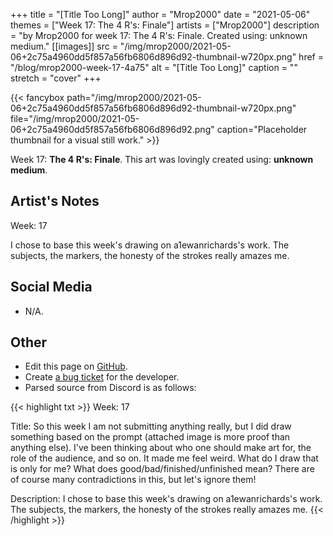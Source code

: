 +++
title =       "[Title Too Long]"
author =      "Mrop2000"
date =        "2021-05-06"
themes =      ["Week 17: The 4 R's: Finale"]
artists =     ["Mrop2000"]
description = "by Mrop2000 for week 17: The 4 R's: Finale. Created using: unknown medium."
[[images]]
      src = "/img/mrop2000/2021-05-06+2c75a4960dd5f857a56fb6806d896d92-thumbnail-w720px.png"
      href = "/blog/mrop2000-week-17-4a75"
      alt = "[Title Too Long]"
      caption = ""
      stretch = "cover"
+++

{{< fancybox path="/img/mrop2000/2021-05-06+2c75a4960dd5f857a56fb6806d896d92-thumbnail-w720px.png" file="/img/mrop2000/2021-05-06+2c75a4960dd5f857a56fb6806d896d92.png" caption="Placeholder thumbnail for a visual still work." >}}


Week 17: **The 4 R's: Finale**. This art was lovingly created using: **unknown medium**.

## Artist's Notes

Week: 17

I chose to base this week's drawing on a1ewanrichards's work. The subjects, the markers, the honesty of the strokes really amazes me.

## Social Media

- N/A.

## Other

- Edit this page on [GitHub](https://github.com/teaminkling/web-refresh/edit/main/content/blog/mrop2000-week-17-4a75.md).
- Create [a bug ticket](https://github.com/teaminkling/web-refresh/issues/new?assignees=&labels=bug&template=problem-report.md&title=) for the developer.
- Parsed source from Discord is as follows:

{{< highlight txt >}}
Week: 17

Title: So this week I am not submitting anything really, but I did draw something based on the prompt (attached image is more proof than anything else). I've been thinking about who one should make art for, the role of the audience, and so on. It made me feel weird. What do I draw that is only for me? What does good/bad/finished/unfinished mean? There are of course many contradictions in this, but let's ignore them!

Description: I chose to base this week's drawing on a1ewanrichards's work. The subjects, the markers, the honesty of the strokes really amazes me.
{{< /highlight >}}